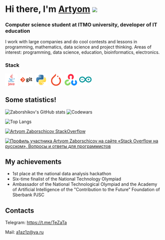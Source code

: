 # Hi there, I'm [Artyom](https://github.com/zaborshikov/) ![](https://github.com/blackcater/blackcater/raw/main/images/Hi.gif) 
### Computer science student at ITMO university, developer of IT education
I work with large companies and do cool contests and lessons in programming, mathematics, data science and project thinking. Areas of interest: programming, data science, education, bioinformatics, electronics.
### Stack
<img src="https://github.com/devicons/devicon/blob/master/icons/java/java-original-wordmark.svg" title="Java" alt="Java" width="40" height="40"/>&nbsp;
<img src="https://github.com/devicons/devicon/blob/master/icons/git/git-original-wordmark.svg" title="Git" alt="Git" width="40" height="40"/>&nbsp;
<img src="https://github.com/devicons/devicon/blob/master/icons/python/python-original.svg" title="Python" alt="Python" width="40" height="40"/>&nbsp;
<img src="https://github.com/devicons/devicon/blob/master/icons/pytorch/pytorch-original.svg" title="Pytorch" alt="Pytorch" width="40" height="40"/>&nbsp;
<img src="https://github.com/devicons/devicon/blob/master/icons/opencv/opencv-original.svg" title="OpenCV" alt="OpenCV" width="40" height="40"/>&nbsp;
<img src="https://github.com/devicons/devicon/blob/master/icons/arduino/arduino-original.svg" title="Arduino" alt="Arduino" width="40" height="40"/>&nbsp;

<!--
**zaborshikov/zaborshikov** is a ✨ _special_ ✨ repository because its `README.md` (this file) appears on your GitHub profile.

Here are some ideas to get you started:

- 🔭 I’m currently working on ...
- 🌱 I’m currently learning ...
- 👯 I’m looking to collaborate on ...
- 🤔 I’m looking for help with ...
- 💬 Ask me about ...
- 📫 How to reach me: ...
- 😄 Pronouns: ...
- ⚡ Fun fact: ...
-->

## Some statistics!
![Zaborshikov's GitHub stats](https://github-readme-stats.vercel.app/api?username=zaborshikov&show_icons=true&theme=radical)
![Codewars](https://github.r2v.ch/codewars?user=zaborshicov&theme=gradient)

![Top Langs](https://github-readme-stats.vercel.app/api/top-langs/?username=zaborshikov&layout=donut)

[![Artyom Zaborschicov StackOverflow](https://github-readme-stackoverflow.vercel.app/?userID=16548865&theme=dark)](https://stackoverflow.com/users/6558042/omid-nikrah)

<a href="https://ru.stackoverflow.com/users/321763/artyom-zaborschicov"><img src="https://ru.stackoverflow.com/users/flair/321763.png" width="208" height="58" alt="Профиль участника Artyom Zaborschicov на сайте &#171;Stack Overflow на русском&#187;, Вопросы и ответы для программистов" title="Профиль участника Artyom Zaborschicov на сайте &#171;Stack Overflow на русском&#187;, Вопросы и ответы для программистов"></a>

## My achievements
- 1st place at the national data analysis hackathon <!-- (github: ; dimploma: ) -->
- Six-time finalist of the National Technology Olympiad
- Ambassador of the National Technological Olympiad and the Academy of Artificial Intelligence of the "Contribution to the Future" Foundation of Sberbank PJSC


## Contacts 
Telegram: https://t.me/TeZaTa

Mail: a1az1z@ya.ru
